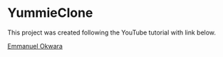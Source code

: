 # YummieClone

This project was created following the YouTube tutorial with link below.

[Emmanuel Okwara](https://www.youtube.com/playlist?list=PLgBVHL8joMCthoqCwsWAUWIiyJaPrqPA4)

 
